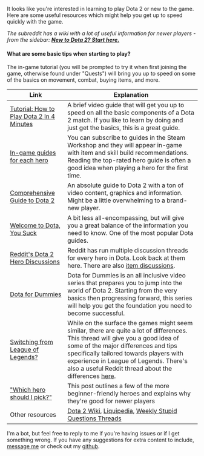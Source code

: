 It looks like you're interested in learning to play Dota 2 or new to the game. Here are some useful resources which might help you get up to speed quickly with the game.

*The subreddit has a wiki with a lot of useful information for newer players - from the sidebar: [**New to Dota 2? Start here.**](http://www.reddit.com/r/DotA2/wiki/faq#wiki_what_are_some_basic_tips_when_starting_to_play.3F)*

#### What are some basic tips when starting to play?

The in-game tutorial (you will be prompted to try it when first joining the game, otherwise found under "Quests") will bring you up to speed on some of the basics on movement, combat, buying items, and more.

Link | Explanation
-----|------------
[Tutorial: How to Play Dota 2 In 4 Minutes](http://www.youtube.com/watch?v=akUNmFAzS98) | A brief video guide that will get you up to speed on all the basic components of a Dota 2 match. If you like to learn by doing and just get the basics, this is a great guide.
[In-game guides for each hero](http://www.dota2.com/workshop/builds/overview) | You can subscribe to guides in the Steam Workshop and they will appear in-game with item and skill build recommendations. Reading the top-rated hero guide is often a good idea when playing a hero for the first time.
[Comprehensive Guide to Dota 2](http://steamcommunity.com/sharedfiles/filedetails/?id=123364976) | An absolute guide to Dota 2 with a ton of video content, graphics and information. Might be a little overwhelming to a brand-new player.
[Welcome to Dota, You Suck](http://www.purgegamers.com/welcome-to-dota-you-suck) | A bit less all-encompassing, but will give you a great balance of the information you need to know. One of the most popular Dota guides.
[Reddit's Dota 2 Hero Discussions](http://www.reddit.com/r/DotA2/search?q=title%3A%22Hero+Discussion+of+the+Day%22+is_self%3A1&restrict_sr=on&sort=new&t=all) | Reddit has run multiple discussion threads for every hero in Dota. Look back at them here. There are also [item discussions](http://www.reddit.com/r/DotA2/search?q=title%3A%22Item+Discussion+of+the+Day%22+is_self%3A1&restrict_sr=on&sort=new&t=all).
[Dota for Dummies](http://www.youtube.com/playlist?list=PLWPOZNFdKVXsVqsMxlOa03GyXuiCTzhkR) | Dota for Dummies is an all inclusive video series that prepares you to jump into the world of Dota 2. Starting from the very basics then progressing forward, this series will help you get the foundation you need to become successful.
[Switching from League of Legends?](http://www.teamliquid.net/forum/dota-2-strategy/423453-dota-2-for-lol-players) | While on the surface the games might seem similar, there are quite a lot of differences. This thread will give you a good idea of some of the major differences and tips specifically tailored towards players with experience in League of Legends. There's also a useful Reddit thread about the differences [here](http://www.reddit.com/r/DotA2/comments/otygb/switching_from_league_of_legends_what_should_i/).
["Which hero should I pick?"](http://www.reddit.com/r/DotA2/comments/10qbxo/i_finally_beat_the_bots_on_easy_i_suck_at_dota2/c6fraac) | This post outlines a few of the more beginner-friendly heroes and explains why they're good for newer players
Other resources | [Dota 2 Wiki](http://dota2.gamepedia.com), [Liquipedia](http://wiki.teamliquid.net/dota2), [Weekly Stupid Questions Threads](http://www.reddit.com/r/DotA2/search?q=title%3A%22Weekly+Stupid+Questions%22&restrict_sr=on&sort=new&t=all)

I'm a bot, but feel free to reply to me if you're having issues or if I get something wrong. If you have any suggestions for extra content to include, [message me](http://www.reddit.com/message/compose/?to=intolerable-bot) or check out my [github](https://github.com/intolerable/intolerable-bot).
